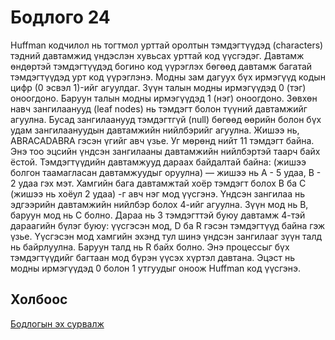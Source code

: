 # Бодлого 24
Huffman кодчилол нь тогтмол урттай оролтын тэмдэгтүүдэд (characters) тэдний давтамжид үндэслэн хувьсах урттай код үүсгэдэг. Давтамж өндөртэй тэмдэгтүүдэд богино код үүрэглэх бөгөөд давтамж багатай тэмдэгтүүдэд урт код үүрэглэнэ. Модны зам дагуух бүх ирмэгүүд кодын цифр (0 эсвэл 1)-ийг агуулдаг.
Зүүн талын модны ирмэгүүдэд 0 (тэг) оноогдоно.
Баруун талын модны ирмэгүүдэд 1 (нэг) оноогдоно.
Зөвхөн навч зангилаанууд (leaf nodes) нь тэмдэгт болон түүний давтамжийг агуулна.
Бусад зангилаанууд тэмдэгтгүй (null) бөгөөд өөрийн болон бүх удам зангилаануудын давтамжийн нийлбэрийг агуулна.
Жишээ нь, ABRACADABRA гэсэн үгийг авч үзье. Уг мөрөнд нийт 11 тэмдэгт байна. Энэ тоо эцсийн үндсэн зангилааны давтамжийн нийлбэртэй таарч байх ёстой. Тэмдэгтүүдийн давтамжууд дараах байдалтай байна: (жишээ болгон таамагласан давтамжуудыг оруулна) — жишээ нь A - 5 удаа, B - 2 удаа гэх мэт.
Хамгийн бага давтамжтай хоёр тэмдэгт болох B ба C (жишээ нь хоёул 2 удаа) -г авч нэг мод үүсгэнэ. Үндсэн зангилаа нь эдгээрийн давтамжийн нийлбэр болох 4-ийг агуулна. Зүүн мод нь B, баруун мод нь C болно.
Дараа нь 3 тэмдэгттэй буюу давтамж 4-тэй дараагийн бүлэг буюу: үүсгэсэн мод, D ба R гэсэн тэмдэгтүүд байна гэж үзье. Үүсгэсэн мод хамгийн эхэнд тул шинэ үндсэн зангилааг зүүн талд нь байрлуулна. Баруун талд нь R байх болно.
Энэ процессыг бүх тэмдэгтүүдийг багтаан мод бүрэн үүсэх хүртэл давтана. Эцэст нь модны ирмэгүүдэд 0 болон 1 утгуудыг оноож Huffman код үүсгэнэ.

## Холбоос
[Бодлогын эх сурвалж](https://www.hackerrank.com/challenges/tree-huffman-decoding/problem?isFullScreen=true)